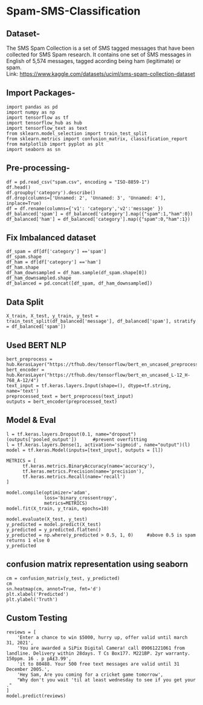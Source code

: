 # Spam-SMS-Classification
## Dataset- 
The SMS Spam Collection is a set of SMS tagged messages that have been collected for SMS Spam research. It contains one set of SMS messages in English of 5,574 messages, tagged acording being ham (legitimate) or spam. \
Link: https://www.kaggle.com/datasets/uciml/sms-spam-collection-dataset
## Import Packages-
```
import pandas as pd
import numpy as np
import tensorflow as tf
import tensorflow_hub as hub
import tensorflow_text as text
from sklearn.model_selection import train_test_split
from sklearn.metrics import confusion_matrix, classification_report
from matplotlib import pyplot as plt
import seaborn as sn
```
## Pre-processing-
```
df = pd.read_csv("spam.csv", encoding = "ISO-8859-1")
df.head()
df.groupby('category').describe()
df.drop(columns=['Unnamed: 2', 'Unnamed: 3', 'Unnamed: 4'], inplace=True)
df = df.rename(columns={'v1': 'category','v2':'message' })
df_balanced['spam'] = df_balanced['category'].map({"spam":1,"ham":0})
df_balanced['ham'] = df_balanced['category'].map({"spam":0,"ham":1})
```
## Fix Imbalanced dataset
```
df_spam = df[df['category'] =='spam']
df_spam.shape
df_ham = df[df['category'] =='ham']
df_ham.shape
df_ham_downsampled = df_ham.sample(df_spam.shape[0])
df_ham_downsampled.shape
df_balanced = pd.concat([df_spam, df_ham_downsampled])
```
## Data Split
```
X_train, X_test, y_train, y_test = train_test_split(df_balanced['message'], df_balanced['spam'], stratify = df_balanced['spam'])
```
## Used BERT NLP
```
bert_preprocess = hub.KerasLayer("https://tfhub.dev/tensorflow/bert_en_uncased_preprocess/3")
bert_encoder = hub.KerasLayer("https://tfhub.dev/tensorflow/bert_en_uncased_L-12_H-768_A-12/4")
text_input = tf.keras.layers.Input(shape=(), dtype=tf.string, name='text')
preprocessed_text = bert_preprocess(text_input)
outputs = bert_encoder(preprocessed_text)
```
## Model & Eval
```
l = tf.keras.layers.Dropout(0.1, name="dropout")(outputs['pooled_output'])      #prevent overfitting
l = tf.keras.layers.Dense(1, activation='sigmoid', name="output")(l)
model = tf.keras.Model(inputs=[text_input], outputs = [l])

METRICS = [
      tf.keras.metrics.BinaryAccuracy(name='accuracy'),
      tf.keras.metrics.Precision(name='precision'),
      tf.keras.metrics.Recall(name='recall')
]

model.compile(optimizer='adam',
              loss='binary_crossentropy',
              metrics=METRICS)
model.fit(X_train, y_train, epochs=10)

model.evaluate(X_test, y_test)
y_predicted = model.predict(X_test)
y_predicted = y_predicted.flatten()
y_predicted = np.where(y_predicted > 0.5, 1, 0)     #above 0.5 is spam returns 1 else 0
y_predicted
```
## confusion matrix representation using seaborn
```
cm = confusion_matrix(y_test, y_predicted)
cm 
sn.heatmap(cm, annot=True, fmt='d')
plt.xlabel('Predicted')
plt.ylabel('Truth')
```
## Custom Testing
```
reviews = [
    'Enter a chance to win $5000, hurry up, offer valid until march 31, 2021',
    'You are awarded a SiPix Digital Camera! call 09061221061 from landline. Delivery within 28days. T Cs Box177. M221BP. 2yr warranty. 150ppm. 16 . p pÂ£3.99',
    'it to 80488. Your 500 free text messages are valid until 31 December 2005.',
    'Hey Sam, Are you coming for a cricket game tomorrow',
    "Why don't you wait 'til at least wednesday to see if you get your ."
]
model.predict(reviews)
```
